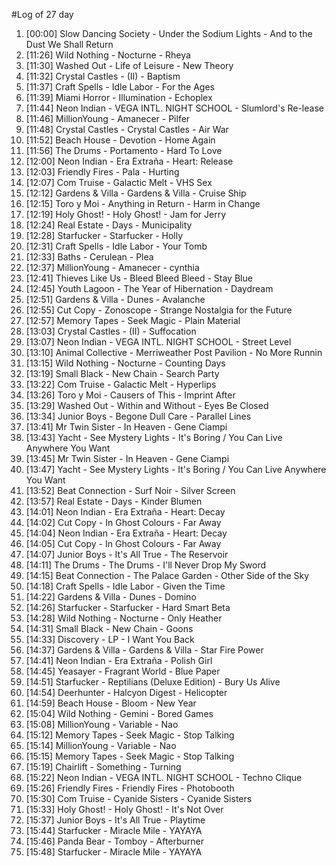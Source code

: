 #Log of 27 day

1. [00:00] Slow Dancing Society - Under the Sodium Lights - And to the Dust We Shall Return
1. [11:26] Wild Nothing - Nocturne - Rheya
1. [11:30] Washed Out - Life of Leisure - New Theory
1. [11:32] Crystal Castles - (II) - Baptism
1. [11:37] Craft Spells - Idle Labor - For the Ages
1. [11:39] Miami Horror - Illumination - Echoplex
1. [11:44] Neon Indian - VEGA INTL. NIGHT SCHOOL - Slumlord's Re-lease
1. [11:46] MillionYoung - Amanecer - Pilfer
1. [11:48] Crystal Castles - Crystal Castles - Air War
1. [11:52] Beach House - Devotion - Home Again
1. [11:56] The Drums - Portamento - Hard To Love
1. [12:00] Neon Indian - Era Extraña - Heart: Release
1. [12:03] Friendly Fires - Pala - Hurting
1. [12:07] Com Truise - Galactic Melt - VHS Sex
1. [12:12] Gardens & Villa - Gardens & Villa - Cruise Ship
1. [12:15] Toro y Moi - Anything in Return - Harm in Change
1. [12:19] Holy Ghost! - Holy Ghost! - Jam for Jerry
1. [12:24] Real Estate - Days - Municipality
1. [12:28] Starfucker - Starfucker - Holly
1. [12:31] Craft Spells - Idle Labor - Your Tomb
1. [12:33] Baths - Cerulean - Plea
1. [12:37] MillionYoung - Amanecer - cynthia
1. [12:41] Thieves Like Us - Bleed Bleed Bleed - Stay Blue
1. [12:45] Youth Lagoon - The Year of Hibernation - Daydream
1. [12:51] Gardens & Villa - Dunes - Avalanche
1. [12:55] Cut Copy - Zonoscope - Strange Nostalgia for the Future
1. [12:57] Memory Tapes - Seek Magic - Plain Material
1. [13:03] Crystal Castles - (II) - Suffocation
1. [13:07] Neon Indian - VEGA INTL. NIGHT SCHOOL - Street Level
1. [13:10] Animal Collective - Merriweather Post Pavilion - No More Runnin
1. [13:15] Wild Nothing - Nocturne - Counting Days
1. [13:19] Small Black - New Chain - Search Party
1. [13:22] Com Truise - Galactic Melt - Hyperlips
1. [13:26] Toro y Moi - Causers of This - Imprint After
1. [13:29] Washed Out - Within and Without - Eyes Be Closed
1. [13:34] Junior Boys - Begone Dull Care - Parallel Lines
1. [13:41] Mr Twin Sister - In Heaven - Gene Ciampi
1. [13:43] Yacht - See Mystery Lights - It's Boring / You Can Live Anywhere You Want
1. [13:45] Mr Twin Sister - In Heaven - Gene Ciampi
1. [13:47] Yacht - See Mystery Lights - It's Boring / You Can Live Anywhere You Want
1. [13:52] Beat Connection - Surf Noir - Silver Screen
1. [13:57] Real Estate - Days - Kinder Blumen
1. [14:01] Neon Indian - Era Extraña - Heart: Decay
1. [14:02] Cut Copy - In Ghost Colours - Far Away
1. [14:04] Neon Indian - Era Extraña - Heart: Decay
1. [14:05] Cut Copy - In Ghost Colours - Far Away
1. [14:07] Junior Boys - It's All True - The Reservoir
1. [14:11] The Drums - The Drums - I'll Never Drop My Sword
1. [14:15] Beat Connection - The Palace Garden - Other Side of the Sky
1. [14:18] Craft Spells - Idle Labor - Given the Time
1. [14:22] Gardens & Villa - Dunes - Domino
1. [14:26] Starfucker - Starfucker - Hard Smart Beta
1. [14:28] Wild Nothing - Nocturne - Only Heather
1. [14:31] Small Black - New Chain - Goons
1. [14:33] Discovery - LP - I Want You Back
1. [14:37] Gardens & Villa - Gardens & Villa - Star Fire Power
1. [14:41] Neon Indian - Era Extraña - Polish Girl
1. [14:45] Yeasayer - Fragrant World - Blue Paper
1. [14:51] Starfucker - Reptilians (Deluxe Edition) - Bury Us Alive
1. [14:54] Deerhunter - Halcyon Digest - Helicopter
1. [14:59] Beach House - Bloom - New Year
1. [15:04] Wild Nothing - Gemini - Bored Games
1. [15:08] MillionYoung - Variable - Nao
1. [15:12] Memory Tapes - Seek Magic - Stop Talking
1. [15:14] MillionYoung - Variable - Nao
1. [15:15] Memory Tapes - Seek Magic - Stop Talking
1. [15:19] Chairlift - Something - Turning
1. [15:22] Neon Indian - VEGA INTL. NIGHT SCHOOL - Techno Clique
1. [15:26] Friendly Fires - Friendly Fires - Photobooth
1. [15:30] Com Truise - Cyanide Sisters - Cyanide Sisters
1. [15:33] Holy Ghost! - Holy Ghost! - It's Not Over
1. [15:37] Junior Boys - It's All True - Playtime
1. [15:44] Starfucker - Miracle Mile - YAYAYA
1. [15:46] Panda Bear - Tomboy - Afterburner
1. [15:48] Starfucker - Miracle Mile - YAYAYA
